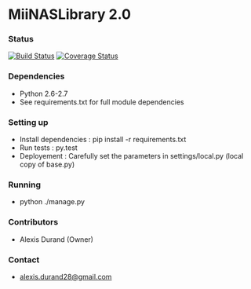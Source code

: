 # MiiNASLibrary 2.0 #

### Status ###
[![Build Status](https://travis-ci.org/MiiRaGe/miilibrary.svg?branch=master)](https://travis-ci.org/MiiRaGe/miilibrary)
[![Coverage Status](https://coveralls.io/repos/MiiRaGe/miilibrary/badge.svg?branch=master&service=github)](https://coveralls.io/github/MiiRaGe/miilibrary?branch=master)

### Dependencies ###

* Python 2.6-2.7 
* See requirements.txt for full module dependencies

### Setting up ###

* Install dependencies : pip install -r requirements.txt
* Run tests : py.test
* Deployement : Carefully set the parameters in settings/local.py (local copy of base.py)

### Running ###

* python ./manage.py

### Contributors ###

* Alexis Durand (Owner)

### Contact ###

* alexis.durand28@gmail.com
